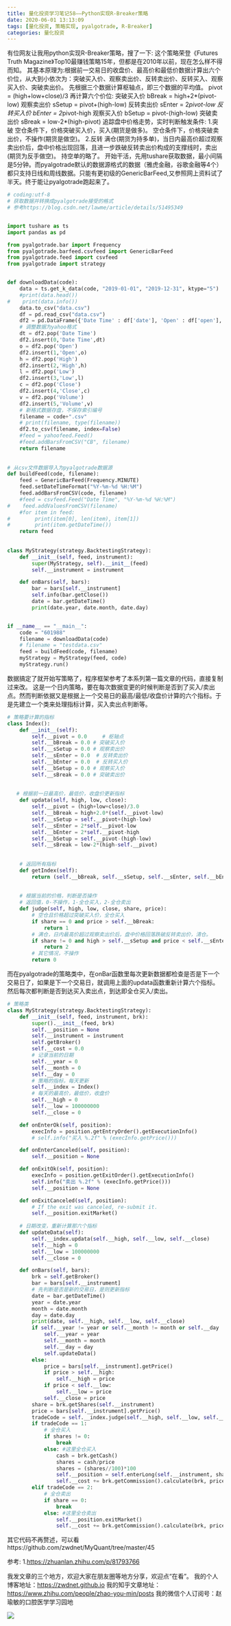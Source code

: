 ```yaml
---
title: 量化投资学习笔记58——Python实现R-Breaker策略
date: 2020-06-01 13:13:09
tags: [量化投资, 策略实现, pyalgotrade, R-Breaker]
categories: 量化投资
---
```

有位网友让我用python实现R-Breaker策略，搜了一下:
这个策略荣登《Futures Truth Magazine》Top10最赚钱策略15年，但都是在2010年以前，现在怎么样不得而知。
其基本原理为:根据前一交易日的收盘价、最高价和最低价数据计算出六个价位，从大到小依次为：突破买入价、观察卖出价、反转卖出价、反转买入、观察买入价、突破卖出价。
先根据三个数据计算枢轴点，即三个数据的平均值。
pivot = (high+low+close)/3
再计算六个价位:
突破买入价
bBreak = high+2*(pivot-low)
观察卖出价
sSetup = pivot+(high-low)
反转卖出价
sEnter = 2*pivot-low
反转买入价
bEnter = 2*pivot-high
观察买入价
bSetup = pivot-(high-low)
突破卖出价
sBreak = low-2*(high-pivot)
追踪盘中价格走势，实时判断触发条件:
1.突破
空仓条件下，价格突破买入价，买入(期货是做多)。
空仓条件下，价格突破卖出价，不操作(期货是做空)。
2.反转
满仓(期货为持多单)，当日内最高价超过观察卖出价后，盘中价格出现回落，且进一步跌破反转卖出价构成的支撑线时，卖出(期货为反手做空)。
持空单的略了。
开始干活，先用tushare获取数据，最小间隔是5分钟。而pyalgotrade默认的数据源格式的数据（雅虎金融，谷歌金融等4个）都只支持日线和周线数据。只能有更初级的GenericBarFeed,又参照网上资料试了半天。终于能让pyalgotrade跑起来了。
```python
# coding:utf-8
# 获取数据并转换成pyalgotrade接受的格式
# 参考https://blog.csdn.net/lawme/article/details/51495349


import tushare as ts
import pandas as pd

from pyalgotrade.bar import Frequency
from pyalgotrade.barfeed.csvfeed import GenericBarFeed
from pyalgotrade.feed import csvfeed
from pyalgotrade import strategy


def downloadData(code):
    data = ts.get_k_data(code, "2019-01-01", "2019-12-31", ktype="5")
    #print(data.head())
#    print(data.info())
    data.to_csv("data.csv")
    df = pd.read_csv("data.csv")
    df2 = pd.DataFrame({'Date Time' : df['date'], 'Open' : df['open'], 'High' : df['high'],'Close' : df['close'], 'Low' : df['low'],'Volume' : df['volume'], 'Adj Close':df['close']})
    # 调整数据为yahoo格式
    dt = df2.pop('Date Time')
    df2.insert(0,'Date Time',dt)
    o = df2.pop('Open')
    df2.insert(1,'Open',o)
    h = df2.pop('High')
    df2.insert(2,'High',h)
    l = df2.pop('Low')
    df2.insert(3,'Low',l)
    c = df2.pop('Close')
    df2.insert(4,'Close',c)
    v = df2.pop('Volume')
    df2.insert(5,'Volume',v)
    # 新格式数据存盘，不保存索引编号
    filename = code+".csv"
    # print(filename, type(filename))
    df2.to_csv(filename, index=False)
    #feed = yahoofeed.Feed()
    #feed.addBarsFromCSV("CB", filename)
    return filename
    
    
# 从csv文件数据导入为pyalgotrade数据源
def buildFeed(code, filename):
    feed = GenericBarFeed(Frequency.MINUTE)
    feed.setDateTimeFormat("%Y-%m-%d %H:%M")
    feed.addBarsFromCSV(code, filename)
    #feed = csvfeed.Feed("Date Time", "%Y-%m-%d %H:%M")
#    feed.addValuesFromCSV(filename)
    #for item in feed:
#        print(item[0], len(item), item[1])
#        print(item.getDateTime())
    return feed
    
    
class MyStrategy(strategy.BacktestingStrategy):
    def __init__(self, feed, instrument):
        super(MyStrategy, self).__init__(feed)
        self.__instrument = instrument

    def onBars(self, bars):
        bar = bars[self.__instrument]
        self.info(bar.getClose())
        date = bar.getDateTime()
        print(date.year, date.month, date.day)


if __name__ == "__main__":
    code = "601988"
    filename = downloadData(code)
    # filename = "testdata.csv"
    feed = buildFeed(code, filename)
    myStrategy = MyStrategy(feed, code)
    myStrategy.run()
```
数据搞定了就开始写策略了，程序框架参考了本系列第一篇文章的代码，直接复制过来改。
这是一个日内策略，要在每次数据变更的时候判断是否到了买入/卖出点。然而判断依据又是根据上一个交易日的最高/最低/收盘价计算的六个指标。于是先建立一个类来处理指标计算，买入卖出点判断等。
```python
# 策略要计算的指标
class Index():
    def __init__(self):
        self.__pivot = 0.0     # 枢轴点
        self.__bBreak = 0.0 # 突破买入价
        self.__sSetup = 0.0 # 观察卖出价
        self.__sEnter = 0.0  # 反转卖出价
        self.__bEnter = 0.0  # 反转买入价
        self.__bSetup = 0.0 # 观察买入价
        self.__sBreak = 0.0 # 突破卖出价
        
        
   # 根据前一日最高价，最低价，收盘价更新指标
    def updata(self, high, low, close):
        self.__pivot = (high+low+close)/3.0
        self.__bBreak = high+2.0*(self.__pivot-low)
        self.__sSetup = self.__pivot+(high-low)
        self.__sEnter = 2*self.__pivot-low
        self.__bEnter = 2*self.__pivot-high
        self.__bSetup = self.__pivot-(high-low)
        self.__sBreak = low-2*(high-self.__pivot)
       
       
    # 返回所有指标
    def getIndex(self):
        return (self.__bBreak, self.__sSetup, self.__sEnter, self.__bEnter, self.__bSetup, self.__sBreak)
        
        
    # 根据当前的价格，判断是否操作
    # 返回值，0-不操作，1-全仓买入，2-全仓卖出
    def judge(self, high, low, close, share, price):
        # 空仓且价格超过突破买入价，全仓买入
        if share == 0 and price > self.__bBreak:
            return 1
        # 满仓，日内最高价超过观察卖出价后，盘中价格回落跌破反转卖出价，清仓。
        if share != 0 and high > self.__sSetup and price < self.__sEnter:
            return 2
        # 其它情况，不操作
        return 0
```
而在pyalgotrade的策略类中，在onBar函数里每次更新数据都检查是否是下一个交易日了，如果是下一个交易日，就调用上面的updata函数重新计算六个指标。然后每次都判断是否到达买入卖出点，到达即全仓买入/卖出。
```python
# 策略类
class MyStrategy(strategy.BacktestingStrategy):
    def __init__(self, feed, instrument, brk):
        super().__init__(feed, brk)
        self.__position = None
        self.__instrument = instrument
        self.getBroker()
        self.__cost = 0.0
        # 记录当前的日期
        self.__year = 0
        self.__month = 0
        self.__day = 0
        # 策略的指标，每天更新
        self.__index = Index()
        # 每天的最高价，最低价，收盘价
        self.__high = 0
        self.__low = 100000000
        self.__close = 0

    def onEnterOk(self, position):
        execInfo = position.getEntryOrder().getExecutionInfo()
        # self.info("买入 %.2f" % (execInfo.getPrice()))

    def onEnterCanceled(self, position):
        self.__position = None

    def onExitOk(self, position):
        execInfo = position.getExitOrder().getExecutionInfo()
        self.info("卖出 %.2f" % (execInfo.getPrice()))
        self.__position = None

    def onExitCanceled(self, position):
        # If the exit was canceled, re-submit it.
        self.__position.exitMarket()
        
    # 日期改变，重新计算那六个指标
    def updateData(self):
        self.__index.updata(self.__high, self.__low, self.__close)
        self.__high = 0
        self.__low = 100000000
        self.__close = 0

    def onBars(self, bars):
        brk = self.getBroker()
        bar = bars[self.__instrument]
        # 先判断是否是新的交易日，是则更新指标
        date = bar.getDateTime()
        year = date.year
        month = date.month
        day = date.day
        print(date, self.__high, self.__low, self.__close)
        if self.__year != year or self.__month != month or self.__day != day:
            self.__year = year
            self.__month = month
            self.__day = day
            self.updateData()
        else:
            price = bars[self.__instrument].getPrice()
            if price > self.__high:
                self.__high = price
            if price < self.__low:
                self.__low = price
            self.__close = price
        share = brk.getShares(self.__instrument)
        price = bars[self.__instrument].getPrice()
        tradeCode = self.__index.judge(self.__high, self.__low, self.__close, share, price)
        if tradeCode == 1:
            # 全仓买入
            if shares != 0:
                break
            else: #这里全仓买入
                cash = brk.getCash()
                shares = cash/price
                shares = (shares//100)*100
                self.__position = self.enterLong(self.__instrument, shares, True)
                self.__cost += brk.getCommission().calculate(brk, price, shares)
        elif tradeCode == 2:
            # 全仓卖出
            if share == 0:
                break
            else: #这里全仓卖出
                self.__position.exitMarket()
                self.__cost += brk.getCommission().calculate(brk, price, shares)
```
其它代码不再赘述，可以看https://github.com/zwdnet/MyQuant/tree/master/45




参考:
1.https://zhuanlan.zhihu.com/p/81793766


我发文章的三个地方，欢迎大家在朋友圈等地方分享，欢迎点“在看”。
我的个人博客地址：https://zwdnet.github.io
我的知乎文章地址： https://www.zhihu.com/people/zhao-you-min/posts
我的微信个人订阅号：赵瑜敏的口腔医学学习园地


![](https://zymblog-1258069789.cos.ap-chengdu.myqcloud.com/other/wx.jpg)